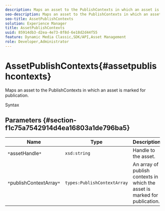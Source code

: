 ```yaml
---
description: Maps an asset to the PublishContexts in which an asset is marked for publication.
seo-description: Maps an asset to the PublishContexts in which an asset is marked for publication.
seo-title: AssetPublishContexts
solution: Experience Manager
title: AssetPublishContexts
uuid: 85914db3-d2ea-4e73-8f8d-6e18d2d44f55
feature: Dynamic Media Classic,SDK/API,Asset Management
role: Developer,Administrator
---
```


# AssetPublishContexts{#assetpublishcontexts}

Maps an asset to the PublishContexts in which an asset is marked for publication.

 Syntax 

## Parameters {#section-f1c75a7542914d4ea16803a1de796ba5}

|  Name  | Type  | Description  |
|---|---|---|
|  `*`assetHandle`*`  | `xsd:string`  | Handle to the asset.  |
|  `*`publishContextArray`*`  | `types:PublishContextArray`  | An array of publish contexts in which the asset is marked for publication.  |

